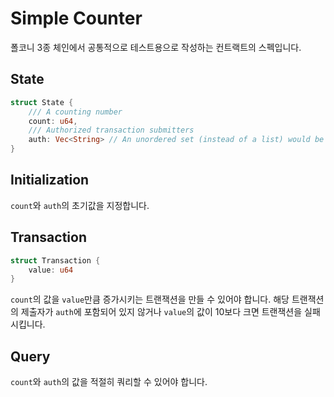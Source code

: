 # Simple Counter
폴코니 3종 체인에서 공통적으로 테스트용으로 작성하는 컨트랙트의 스펙입니다.

## State
```rust
struct State {
    /// A counting number
    count: u64,
    /// Authorized transaction submitters
    auth: Vec<String> // An unordered set (instead of a list) would be proper as well
}
```

## Initialization
`count`와 `auth`의 초기값을 지정합니다.

## Transaction
```rust
struct Transaction {
    value: u64
}
```
`count`의 값을 `value`만큼 증가시키는 트랜잭션을 만들 수 있어야 합니다. 해당 트랜잭션의 제출자가 `auth`에 포함되어 있지 않거나 `value`의 값이 10보다 크면 트랜잭션을 실패시킵니다.

## Query
`count`와 `auth`의 값을 적절히 쿼리할 수 있어야 합니다.



